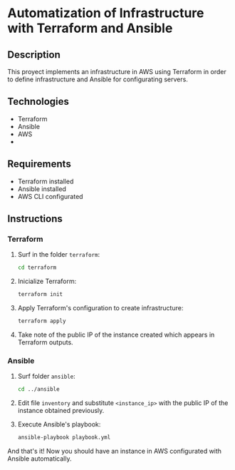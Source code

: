# Automatization of Infrastructure with Terraform and Ansible

## Description
This proyect implements an infrastructure in AWS using Terraform in order to define infrastructure and Ansible for configurating servers.

## Technologies
- Terraform
- Ansible
- AWS
- 
## Requirements
- Terraform installed
- Ansible installed
- AWS CLI configurated

## Instructions

### Terraform

1. Surf in the folder `terraform`:
    ```sh
    cd terraform
    ```

2. Inicialize Terraform:
    ```sh
    terraform init
    ```

3. Apply Terraform's configuration to create infrastructure:
    ```sh
    terraform apply
    ```

4. Take note of the public IP of the instance created which appears in Terraform outputs.

### Ansible

1. Surf folder `ansible`:
    ```sh
    cd ../ansible
    ```

2. Edit file `inventory` and substitute `<instance_ip>` with the public IP of the instance obtained previously.

3. Execute Ansible's playbook:
    ```sh
    ansible-playbook playbook.yml
    ```

And that's it! Now you should have an instance in AWS configurated with Ansible automatically.
